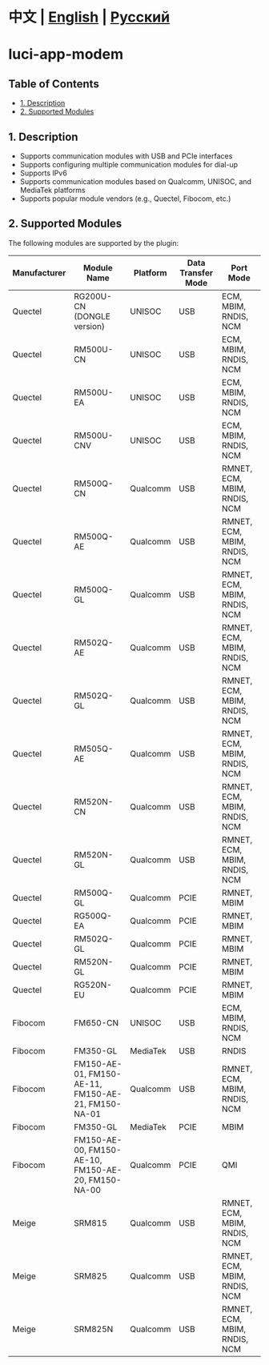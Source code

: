 # 中文 | [English](https://github.com/Siriling/5G-Modem-Support/blob/main/EngLish.md) | [Русский](https://github.com/Siriling/5G-Modem-Support/blob/main/Russian.md)

# luci-app-modem

## Table of Contents

- [1. Description](#1-description)
- [2. Supported Modules](#2-supported-modules)

## 1. Description

- Supports communication modules with USB and PCIe interfaces
- Supports configuring multiple communication modules for dial-up
- Supports IPv6
- Supports communication modules based on Qualcomm, UNISOC, and MediaTek platforms
- Supports popular module vendors (e.g., Quectel, Fibocom, etc.)

## 2. Supported Modules

The following modules are supported by the plugin:

| Manufacturer | Module Name                                        | Platform   | Data Transfer Mode | Port Mode                      |
| ------------ | -------------------------------------------------- | ---------- | ------------------ | ------------------------------ |
| Quectel      | RG200U-CN (DONGLE version)                         | UNISOC     | USB                | ECM, MBIM, RNDIS, NCM          |
| Quectel      | RM500U-CN                                          | UNISOC     | USB                | ECM, MBIM, RNDIS, NCM          |
| Quectel      | RM500U-EA                                          | UNISOC     | USB                | ECM, MBIM, RNDIS, NCM          |
| Quectel      | RM500U-CNV                                         | UNISOC     | USB                | ECM, MBIM, RNDIS, NCM          |
| Quectel      | RM500Q-CN                                          | Qualcomm   | USB                | RMNET, ECM, MBIM, RNDIS, NCM   |
| Quectel      | RM500Q-AE                                          | Qualcomm   | USB                | RMNET, ECM, MBIM, RNDIS, NCM   |
| Quectel      | RM500Q-GL                                          | Qualcomm   | USB                | RMNET, ECM, MBIM, RNDIS, NCM   |
| Quectel      | RM502Q-AE                                          | Qualcomm   | USB                | RMNET, ECM, MBIM, RNDIS, NCM   |
| Quectel      | RM502Q-GL                                          | Qualcomm   | USB                | RMNET, ECM, MBIM, RNDIS, NCM   |
| Quectel      | RM505Q-AE                                          | Qualcomm   | USB                | RMNET, ECM, MBIM, RNDIS, NCM   |
| Quectel      | RM520N-CN                                          | Qualcomm   | USB                | RMNET, ECM, MBIM, RNDIS, NCM   |
| Quectel      | RM520N-GL                                          | Qualcomm   | USB                | RMNET, ECM, MBIM, RNDIS, NCM   |
| Quectel      | RM500Q-GL                                          | Qualcomm   | PCIE               | RMNET, MBIM                    |
| Quectel      | RG500Q-EA                                          | Qualcomm   | PCIE               | RMNET, MBIM                    |
| Quectel      | RM502Q-GL                                          | Qualcomm   | PCIE               | RMNET, MBIM                    |
| Quectel      | RM520N-GL                                          | Qualcomm   | PCIE               | RMNET, MBIM                    |
| Quectel      | RG520N-EU                                          | Qualcomm   | PCIE               | RMNET, MBIM                    |
| Fibocom      | FM650-CN                                           | UNISOC     | USB                | ECM, MBIM, RNDIS, NCM          |
| Fibocom      | FM350-GL                                           | MediaTek   | USB                | RNDIS                          |
| Fibocom      | FM150-AE-01, FM150-AE-11, FM150-AE-21, FM150-NA-01 | Qualcomm   | USB                | RMNET, ECM, MBIM, RNDIS, NCM   |
| Fibocom      | FM350-GL                                           | MediaTek   | PCIE               | MBIM                           |
| Fibocom      | FM150-AE-00, FM150-AE-10, FM150-AE-20, FM150-NA-00 | Qualcomm   | PCIE               | QMI                            |
| Meige        | SRM815                                             | Qualcomm   | USB                | RMNET, ECM, MBIM, RNDIS, NCM   |
| Meige        | SRM825                                             | Qualcomm   | USB                | RMNET, ECM, MBIM, RNDIS, NCM   |
| Meige        | SRM825N                                            | Qualcomm   | USB                | RMNET, ECM, MBIM, RNDIS, NCM   |

